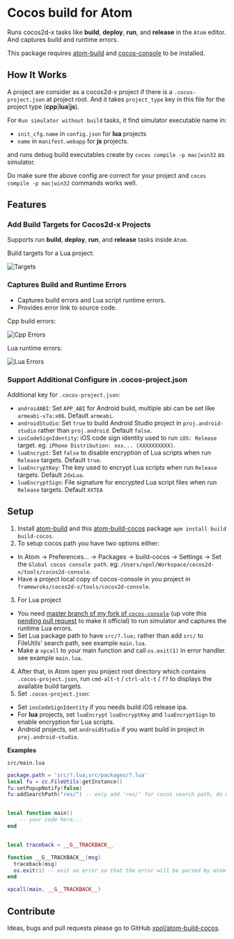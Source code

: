 # Cocos build for Atom

Runs cocos2d-x tasks like **build**, **deploy**, **run**, and **release** in the `Atom` editor.
And captures build and runtime errors.

This package requires [atom-build][] and [cocos-console][cocos] to be installed.


## How It Works

A project are consider as a cocos2d-x project if there is a `.cocos-project.json`
at project root. And it takes `project_type` key in this file for the project
type (**cpp**|**lua**|**js**).

For `Run simulator without build` tasks, it find simulator executable name in:

* `init_cfg.name` in `config.json` for **lua** projects
* `name` in `manifest.webapp` for **js** projects.

and runs debug build executables create by `cocos compile -p mac|win32` as simulator.

Do make sure the above config are correct for your project and
`cocos compile -p mac|win32` commands works well.

## Features

### Add Build Targets for Cocos2d-x Projects

Supports run **build**, **deploy**, **run**, and **release** tasks inside `Atom`.

Build targets for a Lua project:

![Targets](https://raw.githubusercontent.com/xpol/build-cocos/master/images/targets.png)

### Captures Build and Runtime Errors

* Captures build errors and Lua script runtime errors.
* Provides error link to source code.

Cpp build errors:

![Cpp Errors](https://raw.githubusercontent.com/xpol/build-cocos/master/images/cpp-errors.png)

Lua runtime errors:

![Lua Errors](https://raw.githubusercontent.com/xpol/build-cocos/master/images/lua-errors.png)

### Support Additional Configure in .cocos-project.json

Additional key for `.cocos-project.json`:

* `androidABI`: Set `APP_ABI` for Android build, multiple abi can be set like `armeabi-v7a:x86`. Default `armeabi`.
* `androidStudio`: Set `true` to build Android Studio project in `proj.android-studio` rather than `proj.android`. Default `false`.
* `iosCodeSignIdentity`: iOS code sign identity used to run `iOS: Release` target. eg. `iPhone Distribution: xxx... (XXXXXXXXXX)`.
* `luaEncrypt`: Set `false` to disable encryption of Lua scripts when run `Release` targets. Default `true`.
* `luaEncryptKey`: The key used to encrypt Lua scripts when run `Release` targets. Default `2dxLua`.
* `luaEncryptSign`: File signature for encrypted Lua script files when run `Release` targets. Default `XXTEA`


## Setup

1. Install [atom-build][] and this [atom-build-cocos][] package `apm install build build-cocos`.
2. To setup cocos path you have two options either:
  * In Atom -> Preferences... -> Packages -> build-cocos -> Settings -> Set the `Global cocos console path`. eg: `/Users/xpol/Workspace/cocos2d-x/tools/cocos2d-console`.
  * Have a project local copy of cocos-console in you project in `framewroks/cocos2d-x/tools/cocos2d-console`.
3. For Lua project
  * You need [master branch of my fork of `cocos-console`][cocos-fork] (up vote this [pending pull request](https://github.com/cocos2d/cocos2d-console/pull/320) to make it official) to run simulator and captures the runtime Lua errors.
  * Set Lua package path to have `src/?.lua;` rather than add `src/` to FileUtils' search path, see example `main.lua`.
  * Make a `xpcall` to your main function and call `os.exit(1)` in error handler. see example `main.lua`.
4. After that, in Atom open you project root directory which contains `.cocos-project.json`, run `cmd-alt-t` / `ctrl-alt-t` / `f7` to displays the available build targets.
5. Set `.cocos-project.json`:
  * Set `iosCodeSignIdentity` if you needs build iOS release ipa.
  * For **lua** projects, set `luaEncrypt` `luaEncryptKey` and `luaEncryptSign` to enable encryption for Lua scripts.
  * Android projects, set `androidStudio` if you want build in project in `proj.android-studio`.

**Examples**


`src/main.lua`

```lua
package.path = 'src/?.lua;src/packages/?.lua'
local fu = cc.FileUtils:getInstance()
fu:setPopupNotify(false)
fu:addSearchPath("res/") -- only add 'res/' for cocos search path, do not add 'src/'.


local function main()
	-- your code here...
end


local traceback = __G__TRACKBACK__

function __G__TRACKBACK__(msg)
  traceback(msg)
  os.exit(1) -- exit on error so that the error will be parsed by atom-build.
end

xpcall(main, __G__TRACKBACK__)

```

## Contribute

Ideas, bugs and pull requests please go to GitHub [xpol/atom-build-cocos][repo].

[atom-build]: https://atom.io/packages/build
[atom-build-cocos]: https://atom.io/packages/build-cocos
[cocos]: https://github.com/cocos2d/cocos2d-console
[cocos-fork]: https://github.com/xpol/cocos2d-console
[repo]: https://github.com/xpol/atom-build-cocos

